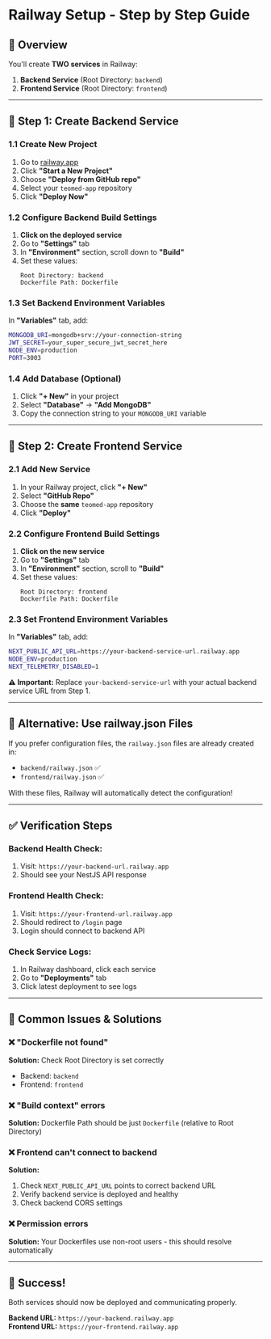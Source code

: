 # Railway Setup - Step by Step Guide

## 🎯 Overview
You'll create **TWO services** in Railway:
1. **Backend Service** (Root Directory: `backend`)  
2. **Frontend Service** (Root Directory: `frontend`)

---

## 🚀 Step 1: Create Backend Service

### 1.1 Create New Project
1. Go to [railway.app](https://railway.app)
2. Click **"Start a New Project"**
3. Choose **"Deploy from GitHub repo"**
4. Select your `teomed-app` repository
5. Click **"Deploy Now"**

### 1.2 Configure Backend Build Settings
1. **Click on the deployed service**
2. Go to **"Settings"** tab
3. In **"Environment"** section, scroll down to **"Build"**
4. Set these values:
   ```
   Root Directory: backend
   Dockerfile Path: Dockerfile
   ```

### 1.3 Set Backend Environment Variables
In **"Variables"** tab, add:
```bash
MONGODB_URI=mongodb+srv://your-connection-string
JWT_SECRET=your_super_secure_jwt_secret_here
NODE_ENV=production
PORT=3003
```

### 1.4 Add Database (Optional)
1. Click **"+ New"** in your project
2. Select **"Database"** → **"Add MongoDB"**
3. Copy the connection string to your `MONGODB_URI` variable

---

## 🎨 Step 2: Create Frontend Service

### 2.1 Add New Service
1. In your Railway project, click **"+ New"**
2. Select **"GitHub Repo"**
3. Choose the **same** `teomed-app` repository
4. Click **"Deploy"**

### 2.2 Configure Frontend Build Settings
1. **Click on the new service**
2. Go to **"Settings"** tab  
3. In **"Environment"** section, scroll to **"Build"**
4. Set these values:
   ```
   Root Directory: frontend
   Dockerfile Path: Dockerfile
   ```

### 2.3 Set Frontend Environment Variables
In **"Variables"** tab, add:
```bash
NEXT_PUBLIC_API_URL=https://your-backend-service-url.railway.app
NODE_ENV=production
NEXT_TELEMETRY_DISABLED=1
```

**⚠️ Important:** Replace `your-backend-service-url` with your actual backend service URL from Step 1.

---

## 🔧 Alternative: Use railway.json Files

If you prefer configuration files, the `railway.json` files are already created in:
- `backend/railway.json` ✅
- `frontend/railway.json` ✅

With these files, Railway will automatically detect the configuration!

---

## ✅ Verification Steps

### Backend Health Check:
1. Visit: `https://your-backend-url.railway.app`
2. Should see your NestJS API response

### Frontend Health Check:  
1. Visit: `https://your-frontend-url.railway.app`
2. Should redirect to `/login` page
3. Login should connect to backend API

### Check Service Logs:
1. In Railway dashboard, click each service
2. Go to **"Deployments"** tab
3. Click latest deployment to see logs

---

## 🐛 Common Issues & Solutions

### ❌ "Dockerfile not found"
**Solution:** Check Root Directory is set correctly
- Backend: `backend`
- Frontend: `frontend`

### ❌ "Build context" errors  
**Solution:** Dockerfile Path should be just `Dockerfile` (relative to Root Directory)

### ❌ Frontend can't connect to backend
**Solution:** 
1. Check `NEXT_PUBLIC_API_URL` points to correct backend URL
2. Verify backend service is deployed and healthy
3. Check backend CORS settings

### ❌ Permission errors
**Solution:** Your Dockerfiles use non-root users - this should resolve automatically

---

## 🎉 Success! 
Both services should now be deployed and communicating properly.

**Backend URL:** `https://your-backend.railway.app`  
**Frontend URL:** `https://your-frontend.railway.app` 